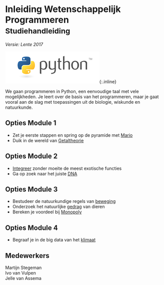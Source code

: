 # Inleiding Wetenschappelijk Programmeren<br><small>Studiehandleiding</small>

*Versie: Lente 2017*

![Python](python-logo.png){:.inline}  

We gaan programmeren in Python, een eenvoudige taal met vele mogelijkheden. Je leert over de basis van het programmeren, maar je gaat vooral aan de slag met toepassingen uit de biologie, wiskunde en natuurkunde.

## Opties Module 1 ##

- Zet je eerste stappen en spring op de pyramide met [Mario](/mario/inhoud)
- Duik in de wereld van [Getaltheorie](/getaltheorie/inhoud)

## Opties Module 2 ##

- [Integreer](/integreren/inhoud) zonder moeite de meest exotische functies
- Ga op zoek naar het juiste [DNA](/dna/inhoud)

## Opties Module 3 ##

- Bestudeer de natuurkundige regels van [beweging](/beweging/inhoud)
- Onderzoek het natuurlijke [gedrag](/gedragd/inhoud) van dieren
- Bereken je voordeel bij [Monopoly](/monopoly/inhoud)

## Opties Module 4 ##

- Begraaf je in de big data van het [klimaat](/klimaat/inhoud)

## Medewerkers

Martijn Stegeman  
Ivo van Vulpen  
Jelle van Assema
